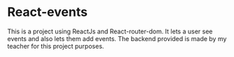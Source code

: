 # React-events
This is a project using ReactJs and React-router-dom. It lets a user see events and also lets them add events.
The backend provided is made by my teacher for this project purposes.
